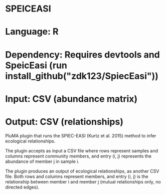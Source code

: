 # SPEICEASI
# Language: R
# Dependency: Requires devtools and SpeicEasi (run install_github("zdk123/SpiecEasi")) 
# Input: CSV (abundance matrix)
# Output: CSV (relationships)

PluMA plugin that runs the SPIEC-EASI (Kurtz et al. 2015) method to infer
ecological relationships.

The plugin accepts as input a CSV file where rows represent samples and columns
represent community members, and entry (i, j) represents the abundance of member j
in sample i.

The plugin produces an output of ecological relationships, as another CSV file.
Both rows and columns represent members, and entry (i, j) is the relationship between
member i and member j (mutual relationships only, no directed edges).
